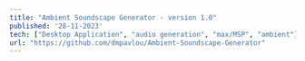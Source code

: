 ```yaml
---
title: "Ambient Soundscape Generator - version 1.0" 
published: '28-11-2023'
tech: ["Desktop Application", "audio generation", "max/MSP", "ambient"]
url: "https://github.com/dmpavlou/Ambient-Soundscape-Generator"
---
```

